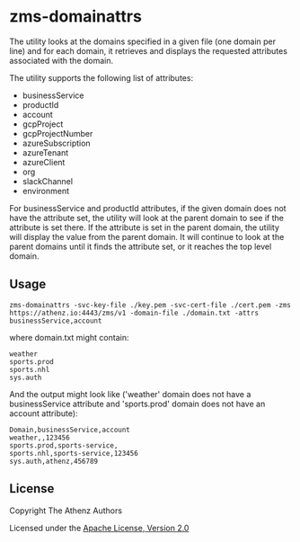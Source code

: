 zms-domainattrs
===============

The utility looks at the domains specified in a given file (one domain per line) and
for each domain, it retrieves and displays the requested attributes associated with
the domain.

The utility supports the following list of attributes:

- businessService
- productId
- account
- gcpProject
- gcpProjectNumber
- azureSubscription
- azureTenant
- azureClient
- org
- slackChannel
- environment

For businessService and productId attributes, if the given domain does not have the
attribute set, the utility will look at the parent domain to see if the attribute
is set there. If the attribute is set in the parent domain, the utility will display
the value from the parent domain. It will continue to look at the parent domains until
it finds the attribute set, or it reaches the top level domain.

## Usage

```
zms-domainattrs -svc-key-file ./key.pem -svc-cert-file ./cert.pem -zms https://athenz.io:4443/zms/v1 -domain-file ./domain.txt -attrs businessService,account
```

where domain.txt might contain:

```
weather
sports.prod
sports.nhl
sys.auth
```

And the output might look like ('weather' domain does not have a businessService attribute and
'sports.prod' domain does not have an account attribute):

```
Domain,businessService,account
weather,,123456
sports.prod,sports-service,
sports.nhl,sports-service,123456
sys.auth,athenz,456789
```

## License

Copyright The Athenz Authors

Licensed under the [Apache License, Version 2.0](http://www.apache.org/licenses/LICENSE-2.0)
